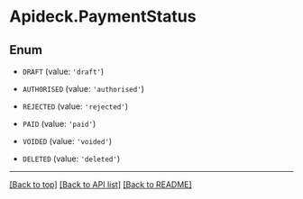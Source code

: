 # Apideck.PaymentStatus

## Enum


* `DRAFT` (value: `'draft'`)

* `AUTHORISED` (value: `'authorised'`)

* `REJECTED` (value: `'rejected'`)

* `PAID` (value: `'paid'`)

* `VOIDED` (value: `'voided'`)

* `DELETED` (value: `'deleted'`)


---

[[Back to top]](#) [[Back to API list]](../../../../README.md#documentation-for-api-endpoints) [[Back to README]](../../../../README.md)


